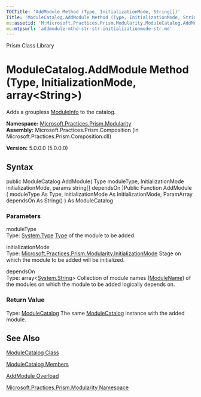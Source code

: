 ```yaml
---
TOCTitle: 'AddModule Method (Type, InitializationMode, String[])'
Title: 'ModuleCatalog.AddModule Method (Type, InitializationMode, String[]) (Microsoft.Practices.Prism.Modularity)'
ms:assetid: 'M:Microsoft.Practices.Prism.Modularity.ModuleCatalog.AddModule(System.Type,Microsoft.Practices.Prism.Modularity.InitializationMode,System.String[])'
ms:mtpsurl: 'addmodule-mthd-str-str-initializationmode-str.md'
---
```


Prism Class Library

ModuleCatalog.AddModule Method (Type, InitializationMode, array&lt;String&gt;)
============================================================================================

Adds a groupless [ModuleInfo](https://msdn.microsoft.com/library/microsoft.practices.prism.modularity.moduleinfo) to the catalog.

**Namespace:** [Microsoft.Practices.Prism.Modularity](https://msdn.microsoft.com/library/microsoft.practices.prism.modularity)
**Assembly:** Microsoft.Practices.Prism.Composition (in Microsoft.Practices.Prism.Composition.dll)

**Version:** 5.0.0.0 (5.0.0.0)

## Syntax


public ModuleCatalog AddModule( Type moduleType, InitializationMode initializationMode, params string[] dependsOn )Public Function AddModule ( moduleType As Type, initializationMode As InitializationMode, ParamArray dependsOn As String() ) As ModuleCatalog

### Parameters

moduleType  
Type: [System.Type](http://msdn.microsoft.com/en-us/library/42892f65)
[Type](http://msdn.microsoft.com/en-us/library/42892f65) of the module to be added.

initializationMode  
Type: [Microsoft.Practices.Prism.Modularity.InitializationMode](https://msdn.microsoft.com/library/microsoft.practices.prism.modularity.initializationmode)
Stage on which the module to be added will be initialized.

dependsOn  
Type: array&lt;[System.String](http://msdn.microsoft.com/en-us/library/s1wwdcbf)&gt;
Collection of module names ([ModuleName](https://msdn.microsoft.com/library/microsoft.practices.prism.modularity.moduleinfo.modulename)) of the modules on which the module to be added logically depends on.

### Return Value

Type: [ModuleCatalog](https://msdn.microsoft.com/library/microsoft.practices.prism.modularity.modulecatalog)
The same [ModuleCatalog](https://msdn.microsoft.com/library/microsoft.practices.prism.modularity.modulecatalog) instance with the added module.

See Also
--------


[ModuleCatalog Class](https://msdn.microsoft.com/library/microsoft.practices.prism.modularity.modulecatalog)

[ModuleCatalog Members](https://msdn.microsoft.com/allmembers.t:microsoft.practices.prism.modularity.modulecatalog)

[AddModule Overload](https://msdn.microsoft.com/overload:microsoft.practices.prism.modularity.modulecatalog.addmodule)

[Microsoft.Practices.Prism.Modularity Namespace](https://msdn.microsoft.com/library/microsoft.practices.prism.modularity)
